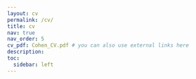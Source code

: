 ```yaml
---
layout: cv
permalink: /cv/
title: cv
nav: true
nav_order: 5
cv_pdf: Cohen_CV.pdf # you can also use external links here
description:
toc:
  sidebar: left
---
```

